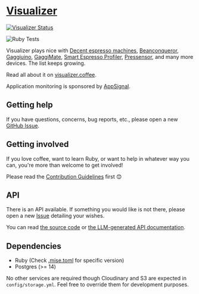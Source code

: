 # [Visualizer](https://visualizer.coffee/)

[![Visualizer Status](https://uptime.betterstack.com/status-badges/v3/monitor/wxvy.svg)](https://status.visualizer.coffee/)

![Ruby Tests](https://github.com/miharekar/visualizer/actions/workflows/main.yml/badge.svg)

Visualizer plays nice with [Decent espresso machines](https://decentespresso.com/), [Beanconqueror](https://beanconqueror.com/), [Gaggiuino](https://gaggiuino.github.io/), [GaggiMate](https://gaggimate.eu/), [Smart Espresso Profiler](https://www.naked-portafilter.com/product-category/smart-espresso-profiler/), [Pressensor](https://pressensor.com/), and many more devices. The list keeps growing.

Read all about it on [visualizer.coffee](https://visualizer.coffee/).

Application monitoring is sponsored by [AppSignal](https://appsignal.com/).

## Getting help

If you have questions, concerns, bug reports, etc., please open a new [GitHub Issue](https://github.com/miharekar/visualizer/issues/).

## Getting involved

If you love coffee, want to learn Ruby, or want to help in whatever way you can, you're more than welcome to get involved!

Please read the [Contribution Guidelines](CONTRIBUTING.md) first 😊

## API

There is an API available. If something you would like is not there, please open a new [Issue](https://github.com/miharekar/visualizer/issues/) detailing your wishes.

You can read [the source code](/app/controllers/api) or [the LLM-generated API documentation](https://apidocs.visualizer.coffee).

## Dependencies

- Ruby (Check [.mise.toml](.mise.toml) for specific version)
- Postgres (>= 14)

No other services are required though Cloudinary and S3 are expected in `config/storage.yml`.
Feel free to override them for development purposes.
